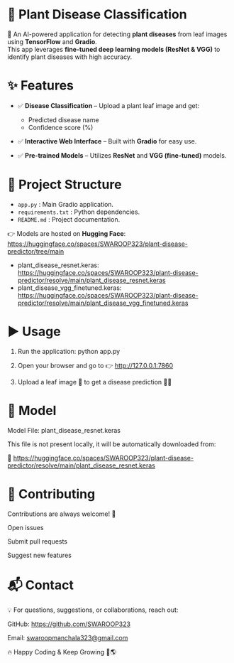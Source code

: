 # 🌱 **Plant Disease Classification**  

🚀 An AI-powered application for detecting **plant diseases** from leaf images using **TensorFlow** and **Gradio**.  
This app leverages **fine-tuned deep learning models (ResNet & VGG)** to identify plant diseases with high accuracy.  



# ✨ **Features**  

- ✅ **Disease Classification** – Upload a plant leaf image and get:  
  - Predicted disease name  
  - Confidence score (%)  

- ✅ **Interactive Web Interface** – Built with **Gradio** for easy use.  

- ✅ **Pre-trained Models** – Utilizes **ResNet** and **VGG (fine-tuned)** models.  



# 📂 **Project Structure**  

- `app.py` : Main Gradio application.  
- `requirements.txt` : Python dependencies.  
- `README.md` : Project documentation.  

👉 Models are hosted on **Hugging Face**:  https://huggingface.co/spaces/SWAROOP323/plant-disease-predictor/tree/main
- plant_disease_resnet.keras: https://huggingface.co/spaces/SWAROOP323/plant-disease-predictor/resolve/main/plant_disease_resnet.keras
- plant_disease_vgg_finetuned.keras: https://huggingface.co/spaces/SWAROOP323/plant-disease-predictor/resolve/main/plant_disease_vgg_finetuned.keras



# **▶️ Usage**

1. Run the application: python app.py

2. Open your browser and go to 👉 http://127.0.0.1:7860

3. Upload a leaf image 🌿 to get a disease prediction 🧑‍🌾

# **🧠 Model**

Model File: plant_disease_resnet.keras

This file is not present locally, it will be automatically downloaded from:

🔗 https://huggingface.co/spaces/SWAROOP323/plant-disease-predictor/resolve/main/plant_disease_resnet.keras


# **🤝 Contributing**

Contributions are always welcome! 🎉

Open issues

Submit pull requests

Suggest new features


# **📬 Contact**

💡 For questions, suggestions, or collaborations, reach out:

GitHub: https://github.com/SWAROOP323

Email: swaroopmanchala323@gmail.com

🔥 Happy Coding & Keep Growing 🌿🌎
